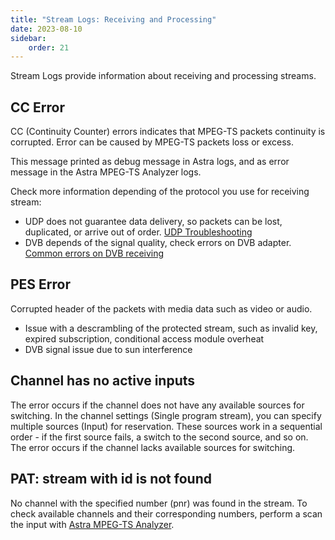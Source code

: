 ```yaml
---
title: "Stream Logs: Receiving and Processing"
date: 2023-08-10
sidebar:
    order: 21
---
```


Stream Logs provide information about receiving and processing streams.

## CC Error

CC (Continuity Counter) errors indicates that MPEG-TS packets continuity is corrupted. Error can be caused by MPEG-TS packets loss or excess.

This message printed as debug message in Astra logs, and as error message in the Astra MPEG-TS Analyzer logs.

Check more information depending of the protocol you use for receiving stream:

- UDP does not guarantee data delivery, so packets can be lost, duplicated, or arrive out of order. [UDP Troubleshooting](/en/misc/troubleshooting/udp#too-many-errors-on-receiving-udp)
- DVB depends of the signal quality, check errors on DVB adapter. [Common errors on DVB receiving](/en/misc/troubleshooting/errors)

## PES Error

Corrupted header of the packets with media data such as video or audio.

- Issue with a descrambling of the protected stream, such as invalid key, expired subscription, conditional access module overheat
- DVB signal issue due to sun interference

## Channel has no active inputs

The error occurs if the channel does not have any available sources for switching.
In the channel settings (Single program stream), you can specify multiple sources (Input) for reservation. These sources work in a sequential order - if the first source fails, a switch to the second source, and so on. The error occurs if the channel lacks available sources for switching.

## PAT: stream with id is not found

No channel with the specified number (pnr) was found in the stream. To check available channels and their corresponding numbers, perform a scan the input with [Astra MPEG-TS Analyzer](/en/misc/tools-and-utilities/astra-mpeg-ts-analyzer).
